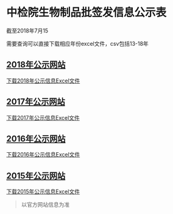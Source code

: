 # 中检院生物制品批签发信息公示表

截至2018年7月15

需要查询可以直接下载相应年份excel文件，csv包括13-18年

## [2018年公示网站](http://www.nifdc.org.cn/directory/web/WS02/CL0108/)

[下载2018年公示信息Excel文件](https://github.com/akeyboardlife/nifdc-bioproducts-test-results/raw/master/%E4%B8%AD%E6%A3%80%E9%99%A2%E7%94%9F%E7%89%A9%E5%88%B6%E5%93%81%E6%89%B9%E7%AD%BE%E5%8F%91%E4%BF%A1%E6%81%AF%E5%85%AC%E7%A4%BA%E8%A1%A8-2018%E5%B9%B4.xlsx)

## [2017年公示网站](http://www.nifdc.org.cn/directory/web/WS02/CL0873/)

[下载2017年公示信息Excel文件](https://github.com/akeyboardlife/nifdc-bioproducts-test-results/raw/master/%E4%B8%AD%E6%A3%80%E9%99%A2%E7%94%9F%E7%89%A9%E5%88%B6%E5%93%81%E6%89%B9%E7%AD%BE%E5%8F%91%E4%BF%A1%E6%81%AF%E5%85%AC%E7%A4%BA%E8%A1%A8-2017%E5%B9%B4.xlsx)

## [2016年公示网站](http://www.nifdc.org.cn/directory/web/WS02/CL0833/)

[下载2016年公示信息Excel文件](https://github.com/akeyboardlife/nifdc-bioproducts-test-results/blob/master/%E4%B8%AD%E6%A3%80%E9%99%A2%E7%94%9F%E7%89%A9%E5%88%B6%E5%93%81%E6%89%B9%E7%AD%BE%E5%8F%91%E4%BF%A1%E6%81%AF%E5%85%AC%E7%A4%BA%E8%A1%A8-2016%E5%B9%B4.xlsx)

## [2015年公示网站](http://www.nifdc.org.cn/directory/web/WS02/CL0792/)

[下载2015年公示信息Excel文件](https://github.com/akeyboardlife/nifdc-bioproducts-test-results/raw/master/%E4%B8%AD%E6%A3%80%E9%99%A2%E7%94%9F%E7%89%A9%E5%88%B6%E5%93%81%E6%89%B9%E7%AD%BE%E5%8F%91%E4%BF%A1%E6%81%AF%E5%85%AC%E7%A4%BA%E8%A1%A8-2015%E5%B9%B4.xlsx)

> 以官方网站信息为准
